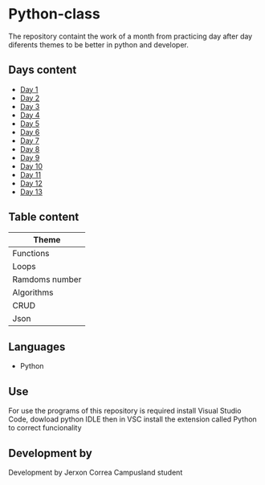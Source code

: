 # Python-class
The repository containt the work of a month from practicing day after day diferents themes to be better in python and developer.

## Days content
- [Day 1](https://github.com/JaynAP1/Python-Class_CorreaJerxon/tree/main/Dia1)
- [Day 2](https://github.com/JaynAP1/Python-Class_CorreaJerxon/tree/main/Dia2)
- [Day 3](https://github.com/JaynAP1/Python-Class_CorreaJerxon/tree/main/Dia3)
- [Day 4](https://github.com/JaynAP1/Python-Class_CorreaJerxon/tree/main/Dia4)
- [Day 5](https://github.com/JaynAP1/Python-Class_CorreaJerxon/tree/main/Dia5)
- [Day 6](https://github.com/JaynAP1/Python-Class_CorreaJerxon/tree/main/Dia6)
- [Day 7](https://github.com/JaynAP1/Python-Class_CorreaJerxon/tree/main/Dia7)
- [Day 8](https://github.com/JaynAP1/Python-Class_CorreaJerxon/tree/main/Dia8)
- [Day 9](https://github.com/JaynAP1/Python-Class_CorreaJerxon/tree/main/Dia9)
- [Day 10](https://github.com/JaynAP1/Python-Class_CorreaJerxon/tree/main/Dia10)
- [Day 11](https://github.com/JaynAP1/Python-Class_CorreaJerxon/tree/main/Dia11/Json)
- [Day 12](https://github.com/JaynAP1/Python-Class_CorreaJerxon/tree/main/Dia12)
- [Day 13](https://github.com/JaynAP1/Python-Class_CorreaJerxon/tree/main/Dia13)

## Table content
| Theme |
|--|
|Functions|
|Loops|
|Ramdoms number|
|Algorithms|
|CRUD|
|Json|

## Languages
 - Python
 
## Use
For use the programs of this repository is required install Visual Studio Code, dowload python IDLE then in VSC install the extension called Python to correct funcionality

## Development by
Development by Jerxon Correa Campusland student
